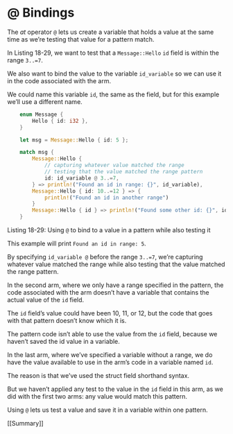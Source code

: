 # @ Bindings

The *at* operator `@` lets us create a variable that holds a value at the same time as we’re testing that value for a pattern match.

In Listing 18-29, we want to test that a `Message::Hello` `id` field is within the range `3..=7`.

We also want to bind the value to the variable `id_variable` so we can use it in the code associated with the arm.

We could name this variable `id`, the same as the field, but for this example we’ll use a different name.



```rust
    enum Message {
        Hello { id: i32 },
    }

    let msg = Message::Hello { id: 5 };

    match msg {
        Message::Hello {
            // capturing whatever value matched the range
            // testing that the value matched the range pattern
            id: id_variable @ 3..=7,
        } => println!("Found an id in range: {}", id_variable),
        Message::Hello { id: 10..=12 } => {
            println!("Found an id in another range")
        }
        Message::Hello { id } => println!("Found some other id: {}", id),
    }
```

Listing 18-29: Using `@` to bind to a value in a pattern while also testing it


This example will print `Found an id in range: 5`.

By specifying `id_variable @` before the range `3..=7`, we’re capturing whatever value matched the range while also testing that the value matched the range pattern.



In the second arm, where we only have a range specified in the pattern, the code associated with the arm doesn’t have a variable that contains the actual value of the `id` field.

The `id` field’s value could have been 10, 11, or 12, but the code that goes with that pattern doesn’t know which it is.

The pattern code isn’t able to use the value from the `id` field, because we haven’t saved the id value in a variable.



In the last arm, where we’ve specified a variable without a range, we do have the value available to use in the arm’s code in a variable named `id`.

The reason is that we’ve used the struct field shorthand syntax.

But we haven’t applied any test to the value in the `id` field in this arm, as we did with the first two arms: any value would match this pattern.


Using `@` lets us test a value and save it in a variable within one pattern.



[[Summary]]
